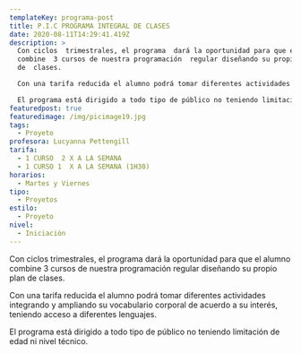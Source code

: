 ```yaml
---
templateKey: programa-post
title: P.I.C PROGRAMA INTEGRAL DE CLASES
date: 2020-08-11T14:29:41.419Z
description: >
  Con ciclos  trimestrales, el programa  dará la oportunidad para que el alumno
  combine  3 cursos de nuestra programación  regular diseñando su propio plan
  de  clases. 

  Con una tarifa reducida el alumno podrá tomar diferentes actividades integrando y ampliando su vocabulario corporal de acuerdo a su interés, teniendo acceso a diferentes lenguajes. 

  El programa está dirigido a todo tipo de público no teniendo limitación de edad  ni nivel técnico.
featuredpost: true
featuredimage: /img/picimage19.jpg
tags:
  - Proyeto
profesora: Lucyanna Pettengill
tarifa:
  - 1 CURSO  2 X A LA SEMANA
  - 1 CURSO 1  X A LA SEMANA (1H30)
horarios:
  - Martes y Viernes
tipo:
  - Proyetos
estilo:
  - Proyeto
nivel:
  - Iniciación
---
```

Con ciclos trimestrales, el programa dará la oportunidad para que el alumno combine 3 cursos de nuestra programación regular diseñando su propio plan de clases.

Con una tarifa reducida el alumno podrá tomar diferentes actividades integrando y ampliando su vocabulario corporal de acuerdo a su interés, teniendo acceso a diferentes lenguajes.

El programa está dirigido a todo tipo de público no teniendo limitación de edad ni nivel técnico.